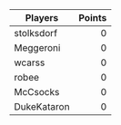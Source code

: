 Players     | Points
------------| ---:
stolksdorf  | 0
Meggeroni   | 0
wcarss      | 0
robee       | 0
McCsocks    | 0
DukeKataron | 0
